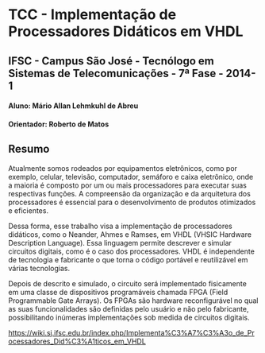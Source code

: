 # TCC - Implementação de Processadores Didáticos em VHDL

## IFSC - Campus São José - Tecnólogo em Sistemas de Telecomunicações - 7ª Fase - 2014-1

#### Aluno: Mário Allan Lehmkuhl de Abreu
#### Orientador: Roberto de Matos

## Resumo
Atualmente somos rodeados por equipamentos eletrônicos, como por exemplo, celular, televisão, computador, semáforo e caixa eletrônico, onde a maioria é composto por um ou mais processadores para executar suas respectivas funções. A compreensão da organização e da arquitetura dos processadores é essencial para o desenvolvimento de produtos otimizados e eficientes.

Dessa forma, esse trabalho visa a implementação de processadores didáticos, como o Neander, Ahmes e Ramses, em VHDL (VHSIC Hardware Description Language). Essa linguagem permite descrever e simular circuitos digitais, como é o caso dos processadores. VHDL é independente de tecnologia e fabricante o que torna o código portável e reutilizável em várias tecnologias.

Depois de descrito e simulado, o circuito será implementado fisicamente em uma classe de dispositivos programáveis chamada FPGA (Field Programmable Gate Arrays). Os FPGAs são hardware reconfigurável no qual as suas funcionalidades são definidas pelo usuário e não pelo fabricante, possibilitando inúmeras implementações sob medida de circuitos digitais.

https://wiki.sj.ifsc.edu.br/index.php/Implementa%C3%A7%C3%A3o_de_Processadores_Did%C3%A1ticos_em_VHDL
